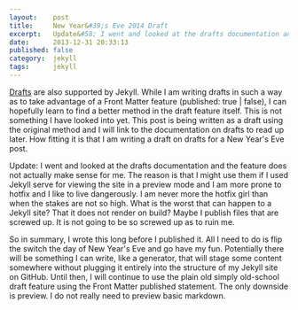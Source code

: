 ```yaml
---
layout:    post
title:     New Year&#39;s Eve 2014 Draft
excerpt:   Update&#58; I went and looked at the drafts documentation and the feature does not actually make sense for me.
date:      2013-12-31 20:33:13
published: false
category:  jekyll
tags:      jekyll
---
```


[Drafts][drafts] are also supported by Jekyll. While I am writing drafts in such a way as to take advantage of a Front Matter feature (published: true | false), I can hopefully learn to find a better method in the draft feature itself. This is not something I have looked into yet. This post is being written as a draft using the original method and I will link to the documentation on drafts to read up later. How fitting it is that I am writing a draft on drafts for a New Year&#39;s Eve post.

Update: I went and looked at the drafts documentation and the feature does not actually make sense for me. The reason is that I might use them if I used Jekyll serve for viewing the site in a preview mode and I am more prone to hotfix and I like to live dangerously. I am never more the hotfix girl than when the stakes are not so high. What is the worst that can happen to a Jekyll site? That it does not render on build? Maybe I publish files that are screwed up. It is not going to be so screwed up as to ruin me.

So in summary, I wrote this long before I published it. All I need to do is flip the switch the day of New Year&#39;s Eve and go have my fun. Potentially there will be something I can write, like a generator, that will stage some content somewhere without plugging it entirely into the structure of my Jekyll site on GitHub. Until then, I will continue to use the plain old simply old-school draft feature using the Front Matter published statement. The only downside is preview. I do not really need to preview basic markdown.

[drafts]: http://jekyllrb.com/docs/drafts/
